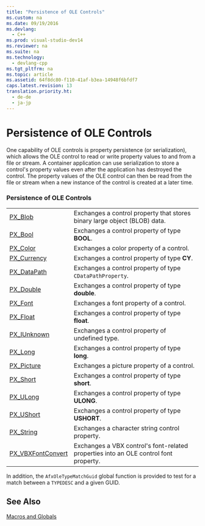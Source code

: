 ```yaml
---
title: "Persistence of OLE Controls"
ms.custom: na
ms.date: 09/19/2016
ms.devlang: 
  - C++
ms.prod: visual-studio-dev14
ms.reviewer: na
ms.suite: na
ms.technology: 
  - devlang-cpp
ms.tgt_pltfrm: na
ms.topic: article
ms.assetid: 64f8dc80-f110-41af-b3ea-14948f6bfdf7
caps.latest.revision: 13
translation.priority.ht: 
  - de-de
  - ja-jp
---
```

# Persistence of OLE Controls
One capability of OLE controls is property persistence (or serialization), which allows the OLE control to read or write property values to and from a file or stream. A container application can use serialization to store a control's property values even after the application has destroyed the control. The property values of the OLE control can then be read from the file or stream when a new instance of the control is created at a later time.  
  
### Persistence of OLE Controls  
  
|||  
|-|-|  
|[PX_Blob](../vs140/PX_Blob.md)|Exchanges a control property that stores binary large object (BLOB) data.|  
|[PX_Bool](../vs140/PX_Bool.md)|Exchanges a control property of type **BOOL**.|  
|[PX_Color](../vs140/PX_Color.md)|Exchanges a color property of a control.|  
|[PX_Currency](../vs140/PX_Currency.md)|Exchanges a control property of type **CY**.|  
|[PX_DataPath](../vs140/PX_DataPath.md)|Exchanges a control property of type `CDataPathProperty`.|  
|[PX_Double](../vs140/PX_Double.md)|Exchanges a control property of type **double**.|  
|[PX_Font](../vs140/PX_Font.md)|Exchanges a font property of a control.|  
|[PX_Float](../vs140/PX_Float.md)|Exchanges a control property of type **float**.|  
|[PX_IUnknown](../vs140/PX_IUnknown.md)|Exchanges a control property of undefined type.|  
|[PX_Long](../vs140/PX_Long.md)|Exchanges a control property of type **long**.|  
|[PX_Picture](../vs140/PX_Picture.md)|Exchanges a picture property of a control.|  
|[PX_Short](../vs140/PX_Short.md)|Exchanges a control property of type **short**.|  
|[PX_ULong](../vs140/PX_ULong.md)|Exchanges a control property of type **ULONG**.|  
|[PX_UShort](../vs140/PX_UShort.md)|Exchanges a control property of type **USHORT**.|  
|[PX_String](../vs140/PX_String.md)|Exchanges a character string control property.|  
|[PX_VBXFontConvert](../vs140/PX_VBXFontConvert.md)|Exchanges a VBX control's font-related properties into an OLE control font property.|  
  
 In addition, the `AfxOleTypeMatchGuid` global function is provided to test for a match between a `TYPEDESC` and a given GUID.  
  
## See Also  
 [Macros and Globals](../vs140/MFC-Macros-and-Globals.md)